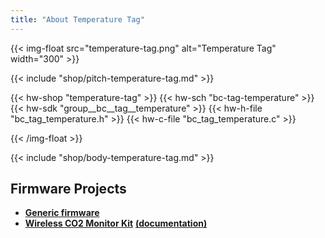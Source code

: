 ```yaml
---
title: "About Temperature Tag"
---
```


{{< img-float src="temperature-tag.png" alt="Temperature Tag" width="300" >}}

{{< include "shop/pitch-temperature-tag.md" >}}

{{< hw-shop "temperature-tag" >}}
{{< hw-sch "bc-tag-temperature" >}}
{{< hw-sdk "group__bc__tag__temperature" >}}
{{< hw-h-file "bc_tag_temperature.h" >}}
{{< hw-c-file "bc_tag_temperature.c" >}}

{{< /img-float >}}

{{< include "shop/body-temperature-tag.md" >}}

## Firmware Projects

* [**Generic firmware**](https://github.com/bigclownlabs/bcf-generic-node/releases)
* [**Wireless CO2 Monitor Kit**](https://github.com/bigclownlabs/bcf-kit-wireless-co2-monitor/releases) [**(documentation)**](https://www.bigclown.com/doc/projects/wireless-co2-monitor/)
